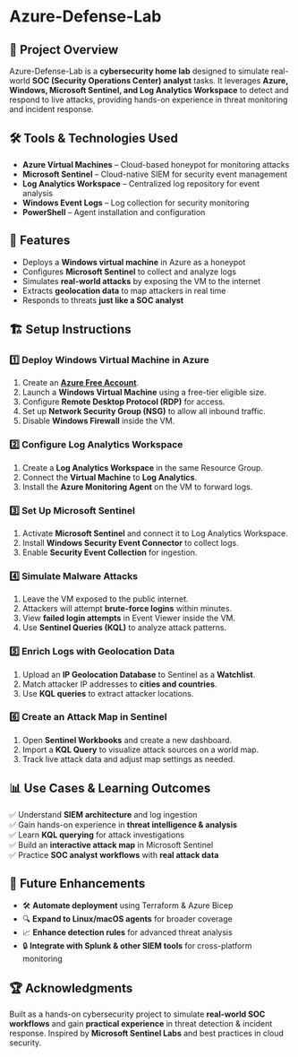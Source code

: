 # Azure-Defense-Lab

## 📌 Project Overview
Azure-Defense-Lab is a **cybersecurity home lab** designed to simulate real-world **SOC (Security Operations Center) analyst** tasks. It leverages **Azure, Windows, Microsoft Sentinel, and Log Analytics Workspace** to detect and respond to live attacks, providing hands-on experience in threat monitoring and incident response.

## 🛠 Tools & Technologies Used
- **Azure Virtual Machines** – Cloud-based honeypot for monitoring attacks
- **Microsoft Sentinel** – Cloud-native SIEM for security event management
- **Log Analytics Workspace** – Centralized log repository for event analysis
- **Windows Event Logs** – Log collection for security monitoring
- **PowerShell** – Agent installation and configuration

## 🚀 Features
- Deploys a **Windows virtual machine** in Azure as a honeypot
- Configures **Microsoft Sentinel** to collect and analyze logs
- Simulates **real-world attacks** by exposing the VM to the internet
- Extracts **geolocation data** to map attackers in real time
- Responds to threats **just like a SOC analyst**

## 🏗️ Setup Instructions

### **1️⃣ Deploy Windows Virtual Machine in Azure**
1. Create an **[Azure Free Account](https://azure.microsoft.com/en-us/free/)**.
2. Launch a **Windows Virtual Machine** using a free-tier eligible size.
3. Configure **Remote Desktop Protocol (RDP)** for access.
4. Set up **Network Security Group (NSG)** to allow all inbound traffic.
5. Disable **Windows Firewall** inside the VM.

### **2️⃣ Configure Log Analytics Workspace**
1. Create a **Log Analytics Workspace** in the same Resource Group.
2. Connect the **Virtual Machine** to **Log Analytics**.
3. Install the **Azure Monitoring Agent** on the VM to forward logs.

### **3️⃣ Set Up Microsoft Sentinel**
1. Activate **Microsoft Sentinel** and connect it to Log Analytics Workspace.
2. Install **Windows Security Event Connector** to collect logs.
3. Enable **Security Event Collection** for ingestion.

### **4️⃣ Simulate Malware Attacks**
1. Leave the VM exposed to the public internet.
2. Attackers will attempt **brute-force logins** within minutes.
3. View **failed login attempts** in Event Viewer inside the VM.
4. Use **Sentinel Queries (KQL)** to analyze attack patterns.

### **5️⃣ Enrich Logs with Geolocation Data**
1. Upload an **IP Geolocation Database** to Sentinel as a **Watchlist**.
2. Match attacker IP addresses to **cities and countries**.
3. Use **KQL queries** to extract attacker locations.

### **6️⃣ Create an Attack Map in Sentinel**
1. Open **Sentinel Workbooks** and create a new dashboard.
2. Import a **KQL Query** to visualize attack sources on a world map.
3. Track live attack data and adjust map settings as needed.

## 📊 Use Cases & Learning Outcomes
✅ Understand **SIEM architecture** and log ingestion  
✅ Gain hands-on experience in **threat intelligence & analysis**  
✅ Learn **KQL querying** for attack investigations  
✅ Build an **interactive attack map** in Microsoft Sentinel  
✅ Practice **SOC analyst workflows** with **real attack data**

## 🔮 Future Enhancements
- 🛠 **Automate deployment** using Terraform & Azure Bicep
- 🔍 **Expand to Linux/macOS agents** for broader coverage
- 📈 **Enhance detection rules** for advanced threat analysis
- 🔒 **Integrate with Splunk & other SIEM tools** for cross-platform monitoring

## 🏆 Acknowledgments
Built as a hands-on cybersecurity project to simulate **real-world SOC workflows** and gain **practical experience** in threat detection & incident response. Inspired by **Microsoft Sentinel Labs** and best practices in cloud security.
